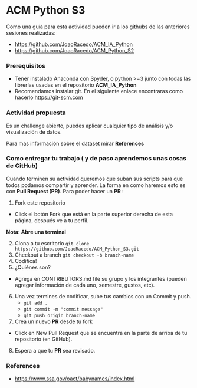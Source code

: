 # ACM Python S3

Como una guía para esta actividad pueden ir a los githubs de las anteriores sesiones realizadas:

* https://github.com/JoaoRacedo/ACM_IA_Python
* https://github.com/JoaoRacedo/ACM_Python_S2


### Prerequisitos

* Tener instalado Anaconda con Spyder, o python >=3 junto con todas las librerías usadas en el repositorio **ACM_IA_Python**
* Recomendamos instalar git. En el siguiente enlace encontraras como hacerlo https://git-scm.com

### Actividad propuesta

Es un challenge abierto, puedes aplicar cualquier tipo de análisis y/o visualización de datos.

Para mas información sobre el dataset mirar **References**

### Como entregar tu trabajo ( y de paso aprendemos unas cosas de GitHub)


Cuando terminen su actividad queremos que suban sus scripts para que todos podamos compartir y aprender.
La forma en como haremos esto es con **Pull Request (PR)**.
Para poder hacer un **PR** :

1. Fork este repositorio
  - Click el botón Fork que está en la parte superior derecha de esta página, después ve a tu perfil.
  
**Nota: Abre una terminal**

2. Clona a tu escritorio `git clone https://github.com/JoaoRacedo/ACM_Python_S3.git`
3. Checkout a branch `git checkout -b branch-name`
4. Codifica!
5. ¿Quiénes son?
  - Agrega en CONTRIBUTORS.md file su grupo y los integrantes (pueden agregar información de cada uno, semestre, gustos, etc).
6. Una vez termines de codificar, sube tus cambios con un Commit y push.
   - `git add .`
   - `git commit -m "commit message"`
   - `git push origin branch-name`
7. Crea un nuevo **PR** desde tu fork
  - Click en New Pull Request que se encuentra en la parte de arriba de tu repositorio (en GitHub).
8. Espera a que tu **PR** sea revisado.

### References

* https://www.ssa.gov/oact/babynames/index.html
